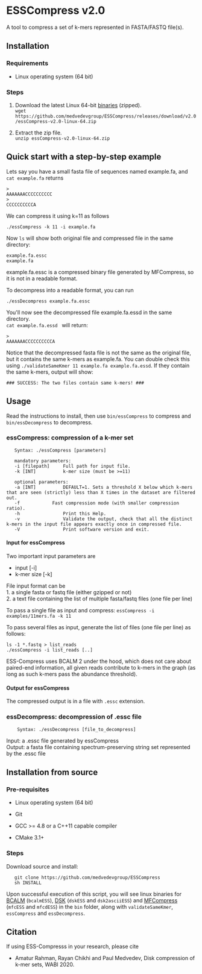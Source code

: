 # ESSCompress v2.0

A tool to compress a set of k-mers represented in FASTA/FASTQ file(s).


## Installation

### Requirements

- Linux operating system (64 bit)

### Steps

1. Download the latest Linux 64-bit [binaries](https://github.com/medvedevgroup/ESSCompress/releases/download/v2.0/essCompress-v2.0-linux-64.zip) (zipped).   
`wget https://github.com/medvedevgroup/ESSCompress/releases/download/v2.0/essCompress-v2.0-linux-64.zip`

2. Extract the zip file.   
`unzip essCompress-v2.0-linux-64.zip`



## Quick start with a step-by-step example

Lets say you have a small fasta file of sequences named example.fa, and   
`cat example.fa` returns

```
>
AAAAAAACCCCCCCCCC
>
CCCCCCCCCCA
```
We can compress it using k=11 as follows
```
./essCompress -k 11 -i example.fa
```  
Now `ls` will show both original file and compressed file in the same directory:

```
example.fa.essc
example.fa
```
example.fa.essc is a compressed binary file generated by MFCompress, so it is not in a readable format.

To decompress into a readable format, you can run
```
./essDecompress example.fa.essc   
```

You'll now see the decompressed file example.fa.essd in the same directory.   
`cat example.fa.essd ` will return:    

```
>
AAAAAAACCCCCCCCCCA
```
Notice that the decompressed fasta file is not the same as the original file, but it contains the same k-mers as example.fa. You can double check this using
`./validateSameKmer 11 example.fa example.fa.essd`. If they contain the same k-mers, output will show:

```
### SUCCESS: The two files contain same k-mers! ###
```


## Usage

Read the instructions to install, then use `bin/essCompress` to compress and `bin/essDecompress` to decompress.


### essCompress: compression of a k-mer set
	
       Syntax: ./essCompress [parameters]   
       
       mandatory parameters:  
       -i [filepath]     Full path for input file.        
	   -k [INT]          k-mer size (must be >=11)
	   
	   optional parameters:  
	   -a [INT]          DEFAULT=1. Sets a threshold X below which k-mers that are seen (strictly) less than X times in the dataset are filtered out. 
	   -f		     Fast compression mode (with smaller compression ratio).
	   -h                Print this Help.
	   -v                Validate the output, check that all the distinct k-mers in the input file appears exactly once in compressed file.
	   -V                Print software version and exit.


#### Input for essCompress 

Two important input parameters are 
* input [-i]   
* k-mer size [-k]   

File input format can be   
	1. a single fasta or fastq file (either gzipped or not)   
	2. a text file containing the list of multiple fasta/fastq files (one file per line)	 

To pass a single file as input and compress: `essCompress -i examples/11mers.fa -k 11`

To pass several files as input, generate the list of files (one file per line) as follows:

```
ls -1 *.fastq > list_reads   
./essCompress -i list_reads [..]
```

ESS-Compress uses BCALM 2 under the hood, which does not care about paired-end information, all given reads contribute to k-mers in the graph (as long as such k-mers pass the abundance threshold).



#### Output for essCompress 
The compressed output is in a file with `.essc` extension.




     
### essDecompress: decompression of .essc file
  
        Syntax: ./essDecompress [file_to_decompress]

Input: a .essc file generated by essCompress   
Output: a fasta file containing spectrum-preserving string set represented by the .essc file   

## Installation from source

### Pre-requisites
- Linux operating system (64 bit) 

- Git 

- GCC >= 4.8 or a C++11 capable compiler   

- CMake 3.1+   

### Steps

Download source and install:

       git clone https://github.com/medvedevgroup/ESSCompress
       sh INSTALL

Upon successful execution of this script, you will see linux binaries for [BCALM](https://github.com/GATB/bcalm) (`bcalmESS`), [DSK](https://github.com/GATB/dsk) (`dskESS` and `dsk2asciiESS`) and [MFCompress](http://bioinformatics.ua.pt/software/mfcompress/) (`mfcESS` and `mfcdESS`) in the `bin` folder, along with `validateSameKmer`, `essCompress` and `essDecompress`.

	

## Citation

If using ESS-Compresss in your research, please cite
* Amatur Rahman, Rayan Chikhi and Paul Medvedev, Disk compression of k-mer sets, WABI 2020.
